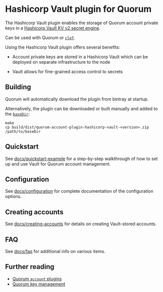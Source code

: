 # Hashicorp Vault plugin for Quorum

The Hashicorp Vault plugin enables the storage of Quorum account private keys in a [Hashicorp Vault KV v2 secret engine](https://www.vaultproject.io/docs/secrets/kv/kv-v2/).  

Can be used with Quorum or [`clef`](https://docs.goquorum.consensys.net/en/latest/HowTo/ManageKeys/clef/#extending-with-account-plugins). 

Using the Hashicorp Vault plugin offers several benefits:

* Account private keys are stored in a Hashicorp Vault which can be deployed on separate infrastructure to the node  

* Vault allows for fine-grained access control to secrets 

## Building
Quorum will automatically download the plugin from bintray at startup.  

Alternatively, the plugin can be downloaded or built manually and added to the [`baseDir`](https://docs.goquorum.com/en/latest/PluggableArchitecture/Settings/):
```shell
make
cp build/dist/quorum-account-plugin-hashicorp-vault-<version>.zip /path/to/baseDir
```

## Quickstart
See [docs/quickstart-example](docs/quickstart-example.md) for a step-by-step walkthrough of how to set up and use Vault for Quorum account management. 

## Configuration
See [docs/configuration](docs/configuration.md) for complete documentation of the configuration options.

## Creating accounts
See [docs/creating-accounts](docs/creating-accounts.md) for details on creating Vault-stored accounts.

## FAQ
See [docs/faq](docs/faq.md) for additional info on various items. 

## Further reading
* [Quorum `account` plugins](https://docs.goquorum.com/en/latest/Account-Key-Management/Quorum/account-Plugins/Overview/)
* [Quorum key management](https://docs.goquorum.com/en/latest/Account-Key-Management/Quorum/Overview)
